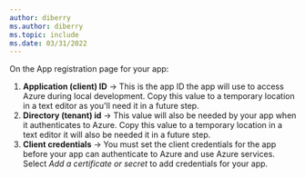 ```yaml
---
author: diberry
ms.author: diberry
ms.topic: include
ms.date: 03/31/2022
---
```

On the App registration page for your app:

1. **Application (client) ID** &rarr; This is the app ID the app will use to access Azure during local development. Copy this value to a temporary location in a text editor as you'll need it in a future step.
1. **Directory (tenant) id** &rarr; This value will also be needed by your app when it authenticates to Azure.  Copy this value to a temporary location in a text editor it will also be needed it in a future step.
1. **Client credentials** &rarr; You must set the client credentials for the app before your app can authenticate to Azure and use Azure services.  Select *Add a certificate or secret* to add credentials for your app.
